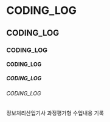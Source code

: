 # CODING_LOG
## CODING_LOG
### CODING_LOG
#### CODING_LOG
##### CODING_LOG
###### CODING_LOG

정보처리산업기사 과정평가형 수업내용 기록
